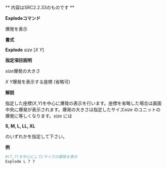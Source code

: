 ** 内容はSRC2.2.33のものです **

**Explodeコマンド**

爆発を表示

**書式**

**Explode** *size* [*X Y*]

**指定項目説明**

*size*爆発の大きさ

*X Y*爆発を表示する座標 (省略可)

**解説**

指定した座標(*X*,*Y*)を中心に爆発の表示を行います。座標を省略した場合は画面中央に爆発が表示されます。爆発の大きさは指定したサイズ*size* のユニットの爆発に等しくなります。*size* には

**S, M, L, LL, XL**

のいずれかを指定して下さい。

**例**
```sh
#(7,7)を中心にしてLサイズの爆発を表示
Explode L 7 7
```

